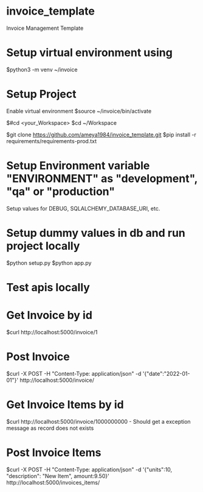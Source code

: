 # invoice_template
Invoice Management Template

# Setup virtual environment using 
$python3 -m venv ~/invoice

# Setup Project
Enable virtual environment
$source ~/invoice/bin/activate

$#cd <your_Workspace>
$cd ~/Workspace

$git clone https://github.com/ameya1984/invoice_template.git
$pip install -r requirements/requirements-prod.txt

# Setup Environment variable "ENVIRONMENT" as "development", "qa" or "production"

Setup values for DEBUG, SQLALCHEMY_DATABASE_URI, etc. 

# Setup dummy values in db and run project locally
$python setup.py
$python app.py

# Test apis locally

# Get Invoice by id
$curl http://localhost:5000/invoice/1

# Post Invoice
$curl -X POST -H "Content-Type: application/json" -d '{"date":"2022-01-01"}' http://localhost:5000/invoice/

# Get Invoice Items by id
$curl http://localhost:5000/invoice/1000000000 - Should get a exception message as record does not exists

# Post Invoice Items 
$curl -X POST -H "Content-Type: application/json" -d '{"units":10, "description": "New Item", amount:9.50}' http://localhost:5000/invoices_items/




